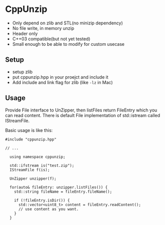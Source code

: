 # CppUnzip

- Only depend on zlib and STL(no minizip dependency)
- No file write, in memory unzip
- Header only
- C++03 compatible(but not yet tested)
- Small enough to be able to modify for custom usecase

## Setup

- setup zlib
- put cppunzip.hpp in your proejct and include it
- Add include and link flag for zlib (like `-lz` in Mac)

## Usage

Provide File interface to UnZipper, then listFiles return FileEntry which you can read content.
There is default File implementation of std::istream called IStreamFile.

Basic usage is like this:

```
#include "cppunzip.hpp"

// ...

  using namespace cppunzip;

  std::ifstream is("test.zip");
  IStreamFile f(is);

  UnZipper unzipper(f);

  for(auto& fileEntry: unzipper.listFiles()) {
    std::string fileName = fileEntry.fileName();

    if (!fileEntry.isDir()) {
      std::vector<uint8_t> content = fileEntry.readContent();
      // use content as you want.
    }
  }
```